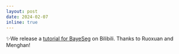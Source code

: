 ```yaml
---
layout: post
date: 2024-02-07
inline: true
---
```


:sparkles:We release a <a href="https://www.bilibili.com/video/BV1it421p7qE">tutorial for BayeSeg</a> on Bilibili. Thanks to Ruoxuan and Menghan!
